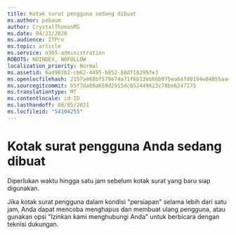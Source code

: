 ```yaml
---
title: Kotak surat pengguna sedang dibuat
ms.author: pebaum
author: CrystalThomasMS
ms.date: 04/21/2020
ms.audience: ITPro
ms.topic: article
ms.service: o365-administration
ROBOTS: NOINDEX, NOFOLLOW
localization_priority: Normal
ms.assetid: 6ad981b2-cb62-4495-b852-88df10299fe3
ms.openlocfilehash: 2157a468bf579e74a71f6b13eb66b075ea64fd0194e04055aadbea365eb2525b
ms.sourcegitcommit: b5f7da89a650d2915dc652449623c78be6247175
ms.translationtype: MT
ms.contentlocale: id-ID
ms.lasthandoff: 08/05/2021
ms.locfileid: "54104255"
---
```

# <a name="your-users-mailbox-is-being-created"></a>Kotak surat pengguna Anda sedang dibuat

Diperlukan waktu hingga satu jam sebelum kotak surat yang baru siap digunakan.
  
Jika kotak surat pengguna dalam kondisi "persiapan" selama lebih dari satu jam, Anda dapat mencoba menghapus dan membuat ulang pengguna, atau gunakan opsi "Izinkan kami menghubungi Anda" untuk berbicara dengan teknisi dukungan.
  

